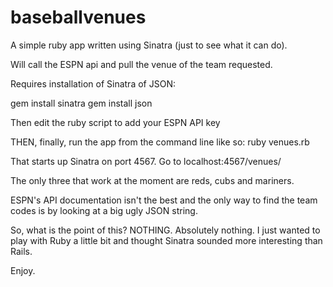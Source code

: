 baseballvenues
==============

A simple ruby app written using Sinatra (just to see what it can do).

Will call the ESPN api and pull the venue of the team requested. 

Requires installation of Sinatra of JSON:

gem install sinatra
gem install json

Then edit the ruby script to add your ESPN API key

THEN, finally, run the app from the command line like so: ruby venues.rb 

That starts up Sinatra on port 4567. Go to localhost:4567/venues/<team name>

The only three that work at the moment are reds, cubs and mariners.

ESPN's API documentation isn't the best and the only way to find the team codes is by looking at a big ugly JSON string. 

So, what is the point of this? NOTHING. Absolutely nothing. I just wanted to play with Ruby a little bit and thought Sinatra sounded more interesting than Rails. 

Enjoy.


